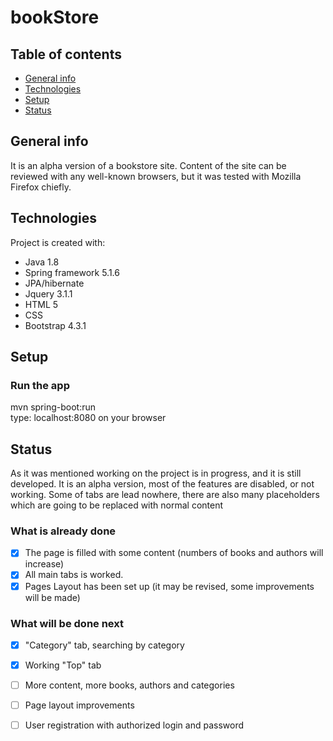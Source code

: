 # bookStore

## Table of contents
* [General info](#general-info)
* [Technologies](#technologies)
* [Setup](#Setup)
* [Status](#Status)


## General info
It is an alpha version of a bookstore site. 
Content of the site can be reviewed with any well-known browsers, but it was tested with Mozilla Firefox chiefly.  

## Technologies
Project is created with:
- Java 1.8
- Spring framework 5.1.6
- JPA/hibernate
- Jquery 3.1.1
- HTML 5
- CSS
- Bootstrap 4.3.1

## Setup
### Run the app
mvn spring-boot:run  
type: localhost:8080 on your browser

## Status
As it was mentioned working on the project is in progress, and it is still developed. It is an alpha version, most of the features are disabled, or not working. Some of tabs are lead nowhere, there are also many placeholders which are going to be replaced with normal content

### What is already done
- [x] The page is filled with some content (numbers of books and authors will increase)
- [x] All main tabs is worked.
- [x] Pages Layout has been set up (it may be revised, some improvements will be made)

### What will be done next
- [x] "Category" tab, searching by category 
- [x] Working "Top" tab
- [ ] More content, more books, authors and categories
- [ ] Page layout improvements
- [ ] User registration with authorized login and password




